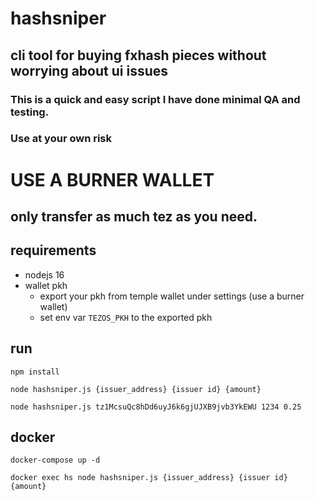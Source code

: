 # hashsniper

## cli tool for buying fxhash pieces without worrying about ui issues

### This is a quick and easy script I have done minimal QA and testing.
### Use at your own  risk
# USE A BURNER WALLET
## only transfer as much tez as you need.

## requirements 
* nodejs 16
* wallet pkh
  * export your pkh from temple wallet under settings (use a burner wallet)
  * set env var `TEZOS_PKH` to the exported pkh

## run
`npm install`

`node hashsniper.js {issuer_address} {issuer id} {amount}`

`node hashsniper.js tz1McsuQc8hDd6uyJ6k6gjUJXB9jvb3YkEWU 1234 0.25`

## docker
`docker-compose up -d`

`docker exec hs node hashsniper.js {issuer_address} {issuer id} {amount}`